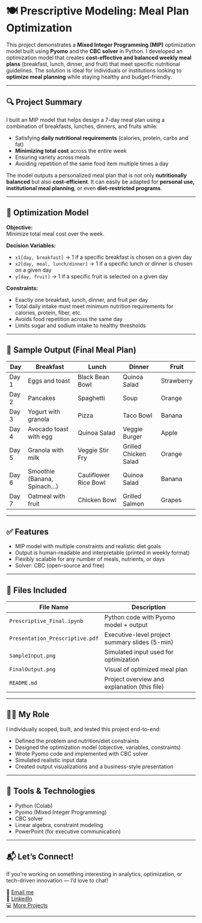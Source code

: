 # 🍽️ Prescriptive Modeling: Meal Plan Optimization

This project demonstrates a **Mixed Integer Programming (MIP)** optimization model built using **Pyomo** and the **CBC solver** in Python. I developed an optimization model that creates **cost-effective and balanced weekly meal plans** (breakfast, lunch, dinner, and fruit) that meet specific nutritional guidelines. The solution is ideal for individuals or institutions looking to **optimize meal planning** while staying healthy and budget-friendly.

---

## 🔍 Project Summary

I built an MIP model that helps design a 7-day meal plan using a combination of breakfasts, lunches, dinners, and fruits while:

- Satisfying **daily nutritional requirements** (calories, protein, carbs and fat)
- **Minimizing total cost** across the entire week
- Ensuring variety across meals
- Avoiding repetition of the same food item multiple times a day

The model outputs a personalized meal plan that is not only **nutritionally balanced** but also **cost-efficient**. It can easily be adapted for **personal use, institutional meal planning**, or even **diet-restricted programs**.

---

## 🧠 Optimization Model

**Objective:**  
Minimize total meal cost over the week.

**Decision Variables:**

- `x1[day, breakfast]` → 1 if a specific breakfast is chosen on a given day  
- `x2[day, meal, lunch/dinner]` → 1 if a specific lunch or dinner is chosen on a given day  
- `y[day, fruit]` → 1 if a specific fruit is selected on a given day

**Constraints:**

- Exactly one breakfast, lunch, dinner, and fruit per day  
- Total daily intake must meet minimum nutrition requirements for calories, protein, fiber, etc.  
- Avoids food repetition across the same day  
- Limits sugar and sodium intake to healthy thresholds

---

## 🥗 Sample Output (Final Meal Plan)

| Day    | Breakfast                    | Lunch                | Dinner                | Fruit     |
|--------|------------------------------|-----------------------|------------------------|-----------|
| Day 1  | Eggs and toast               | Black Bean Bowl       | Quinoa Salad           | Strawberry|
| Day 2  | Pancakes                     | Spaghetti             | Soup                   | Orange    |
| Day 3  | Yogurt with granola          | Pizza                 | Taco Bowl              | Banana    |
| Day 4  | Avocado toast with egg       | Quinoa Salad          | Veggie Burger          | Apple     |
| Day 5  | Granola with milk            | Veggie Stir Fry       | Grilled Chicken Salad  | Orange    |
| Day 6  | Smoothie (Banana, Spinach…) | Cauliflower Rice Bowl | Quinoa Salad           | Banana    |
| Day 7  | Oatmeal with fruit           | Chicken Bowl          | Grilled Salmon         | Grapes    |

---

## ✅ Features

- MIP model with multiple constraints and realistic diet goals  
- Output is human-readable and interpretable (printed in weekly format)  
- Flexibly scalable for any number of meals, nutrients, or days  
- Solver: CBC (open-source and free)

---

## 📁 Files Included

| File Name                        | Description                                      |
|----------------------------------|--------------------------------------------------|
| `Prescriptive_Final.ipynb`      | Python code with Pyomo model + output            |
| `Presentation_Prescriptive.pdf` | Executive-level project summary slides (5-min)   |
| `SampleInput.png`               | Simulated input used for optimization            |
| `FinalOutput.png`               | Visual of optimized meal plan                    |
| `README.md`                     | Project overview and explanation (this file)     |

---

## 👩‍💻 My Role

I individually scoped, built, and tested this project end-to-end:

- Defined the problem and nutrition/diet constraints  
- Designed the optimization model (objective, variables, constraints)  
- Wrote Pyomo code and implemented with CBC solver  
- Simulated realistic input data  
- Created output visualizations and a business-style presentation  

---

## 🧰 Tools & Technologies

- Python (Colab)
- Pyomo (Mixed Integer Programming)
- CBC solver
- Linear algebra, constraint modeling
- PowerPoint (for executive communication)

---

## 📬 Let’s Connect!

If you're working on something interesting in analytics, optimization, or tech-driven innovation — I’d love to chat!

📧 [Email me](mailto:arma.rahamath@gmail.com)  
🔗 [LinkedIn](https://www.linkedin.com/in/armashaik/)  
💻 [More Projects](https://github.com/ArmaShaik)

---

